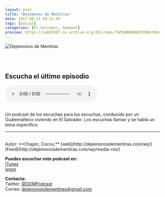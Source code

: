 ```yaml
---
layout: post
title: "Dejemonos de Mentiras"
date: 2017-08-22 19:31:50
tags: [Social]
categories: [El_Salvador, Semanal]
preview: https://ia601507.us.archive.org/29/items/TAPEANDORADIO500/Ddm300-LuisPonce.jpg
---
```


![Dejemonos de Mentiras](https://ia601507.us.archive.org/29/items/TAPEANDORADIO500/Ddm500-LuisPonce.jpg)

<br/>
<br/>

## Escucha el último episodio

<!--reproductor-feed=http://dejemonosdementiras.com/wp/media-rss/-->
<!--reproductor-start-->
<audio id="audio" preload="auto" controls="" src="http://dejemonosdementiras.com/wp/wp-content/uploads/2017/12/DDM-46-Familia-Linaje-y-Politica.mp3"></audio>
<!--reproductor-end-->

<br/>  
Un podcast de los escuchas para los escuchas, conducido por un Guatemalteco viviendo en El Salvador. Los escuchas llaman y se habla un tema especifico.

_ _ _  

<br>
Autor: **Chapin, Cocos,**  
[web](http://dejemonosdementiras.com/wp/)  
[Feed](http://dejemonosdementiras.com/wp/media-rss/)  



**Puedes escuchar este podcast en:**  
[iTunes](https://itunes.apple.com/sv/podcast/dejemonos-de-mentiras/id1119938259?l=en)  
[Ivoox](http://www.ivoox.com/podcast-dejemonos-mentiras_sq_f1291975_1.html)  


**Contacta:**  
Twitter: [@DDMPodcast](https://twitter.com/DDMPodcast)  
Correo: [dejemonosdementiras@gmail.com](mailto:dejemonosdementiras@gmail.com)  

